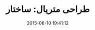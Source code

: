 ---
layout: post
title: "طراحی متریال: ساختار"
date: 2015-08-10 19:41:12
section: article
tags: material design ux
link: "http://imohsen.net/structure-in-material-design/"
user: "محسن حسینیان"
user_link: "http://imohsen.net/"
---